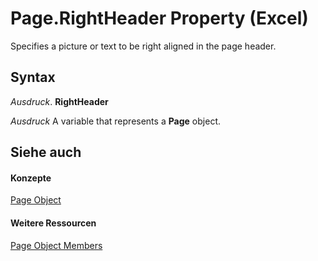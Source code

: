 
# Page.RightHeader Property (Excel)

Specifies a picture or text to be right aligned in the page header.


## Syntax

 _Ausdruck_. **RightHeader**

 _Ausdruck_ A variable that represents a **Page** object.


## Siehe auch


#### Konzepte


[Page Object](debd4537-af71-8699-b714-6854c3cf0fad.md)
#### Weitere Ressourcen


[Page Object Members](http://msdn.microsoft.com/library/d9cb2764-7b24-1ca0-c8e3-3743e6fe7ff7%28Office.15%29.aspx)